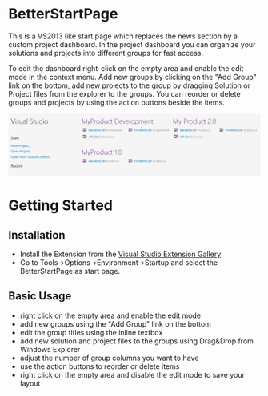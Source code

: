 # BetterStartPage

This is a VS2013 like start page which replaces the news section by a custom project dashboard.
In the project dashboard you can organize your solutions and projects into different groups for fast access. 

To edit the dashboard right-click on the empty area and enable the edit mode in the context menu. 
Add new groups by clicking on the "Add Group" link on the bottom, add new projects to the group by dragging Solution or Project files from the explorer to the groups. 
You can reorder or delete groups and projects by using the action buttons beside the items. 

![Screenshot](https://github.com/Danielku15/BetterStartPage/blob/master/BetterStartPage/startpagepreview.png?raw=1 "Screenshot")


# Getting Started

## Installation

- Install the Extension from the [Visual Studio Extension Gallery](https://visualstudiogallery.msdn.microsoft.com/8da4b080-2ad6-47fd-a1ff-4e7cc185523b)
- Go to Tools->Options->Environment->Startup and select the BetterStartPage as start page. 

## Basic Usage

- right click on the empty area and enable the edit mode 
- add new groups using the "Add Group" link on the bottom
- edit the group titles using the inline textbox
- add new solution and project files to the groups using Drag&Drop from Windows Explorer
- adjust the number of group columns you want to have
- use the action buttons to reorder or delete items 
- right click on the empty area and disable the edit mode to save your layout 